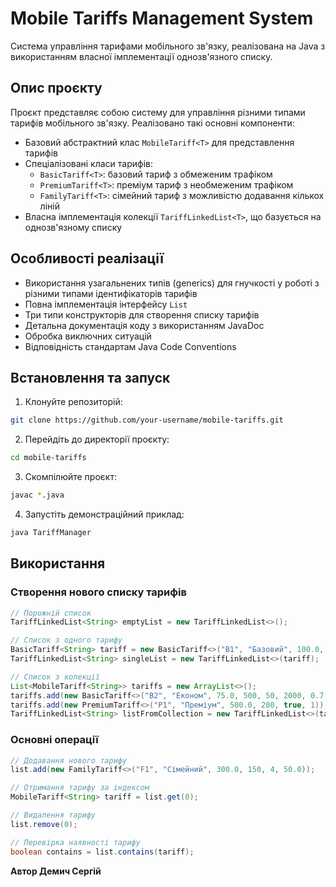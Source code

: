 # Mobile Tariffs Management System

Система управління тарифами мобільного зв'язку, реалізована на Java з використанням власної імплементації однозв'язного списку.

## Опис проєкту

Проєкт представляє собою систему для управління різними типами тарифів мобільного зв'язку. Реалізовано такі основні компоненти:

- Базовий абстрактний клас `MobileTariff<T>` для представлення тарифів
- Спеціалізовані класи тарифів:
  - `BasicTariff<T>`: базовий тариф з обмеженим трафіком
  - `PremiumTariff<T>`: преміум тариф з необмеженим трафіком
  - `FamilyTariff<T>`: сімейний тариф з можливістю додавання кількох ліній
- Власна імплементація колекції `TariffLinkedList<T>`, що базується на однозв'язному списку

## Особливості реалізації

- Використання узагальнених типів (generics) для гнучкості у роботі з різними типами ідентифікаторів тарифів
- Повна імплементація інтерфейсу `List`
- Три типи конструкторів для створення списку тарифів
- Детальна документація коду з використанням JavaDoc
- Обробка виключних ситуацій
- Відповідність стандартам Java Code Conventions

## Встановлення та запуск

1. Клонуйте репозиторій:
```bash
git clone https://github.com/your-username/mobile-tariffs.git
```

2. Перейдіть до директорії проєкту:
```bash
cd mobile-tariffs
```

3. Скомпілюйте проєкт:
```bash
javac *.java
```

4. Запустіть демонстраційний приклад:
```bash
java TariffManager
```

## Використання

### Створення нового списку тарифів

```java
// Порожній список
TariffLinkedList<String> emptyList = new TariffLinkedList<>();

// Список з одного тарифу
BasicTariff<String> tariff = new BasicTariff<>("B1", "Базовий", 100.0, 1000, 100, 5000, 0.5);
TariffLinkedList<String> singleList = new TariffLinkedList<>(tariff);

// Список з колекції
List<MobileTariff<String>> tariffs = new ArrayList<>();
tariffs.add(new BasicTariff<>("B2", "Економ", 75.0, 500, 50, 2000, 0.7));
tariffs.add(new PremiumTariff<>("P1", "Преміум", 500.0, 200, true, 1));
TariffLinkedList<String> listFromCollection = new TariffLinkedList<>(tariffs);
```

### Основні операції

```java
// Додавання нового тарифу
list.add(new FamilyTariff<>("F1", "Сімейний", 300.0, 150, 4, 50.0));

// Отримання тарифу за індексом
MobileTariff<String> tariff = list.get(0);

// Видалення тарифу
list.remove(0);

// Перевірка наявності тарифу
boolean contains = list.contains(tariff);
```

**Автор Демич Сергій**
